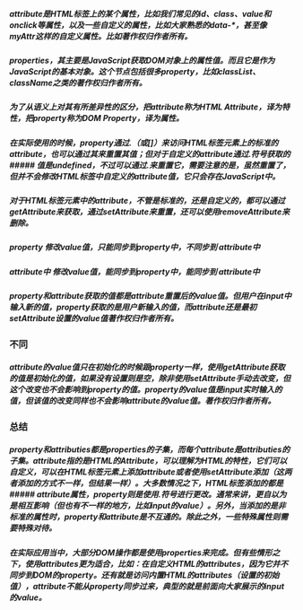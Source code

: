 ##### attribute是HTML标签上的某个属性，比如我们常见的id、class、value和onclick等属性，以及一些自定义的属性，比如大家熟悉的data-*，甚至像myAttr这样的自定义属性。比如著作权归作者所有。
##### properties，其主要是JavaScript获取DOM对象上的属性值。而且它是作为JavaScript的基本对象。这个节点包括很多property，比如classList、className之类的著作权归作者所有。
##### 为了从语义上对其有所差异性的区分，把attribute称为HTML Attribute，译为特性，把property称为DOM Property，译为属性。
##### 在实际使用的时候，property通过.（或[]）来访问HTML标签元素上的标准的attribute，也可以通过其来重置其值；但对于自定义的attribute通过.符号获取的##### 值是undefined，不过可以通过.来重置它，需要注意的是，虽然重置了，但并不会修改HTML标签中自定义的attribute值，它只会存在JavaScript中。
##### 对于HTML标签元素中的attribute，不管是标准的，还是自定义的，都可以通过getAttribute来获取，通过setAttribute来重置，还可以使用removeAttribute来删除。
##### property 修改value值，只能同步到property中，不同步到 attribute中
##### attribute中 修改value值，能同步到property中，能同步到 attribute中
##### property和attribute获取的值都是attribute重置后的value值。但用户在input中输入新的值，property获取的是用户新输入的值，而attribute还是最初setAttribute设置的value值著作权归作者所有。
### 不同
##### attribute的value值只在初始化的时候跟property一样，使用getAttribute获取的值是初始化的值，如果没有设置则是空，除非使用setAttribute手动去改变，但这个改变也不会影响到property的值。property的value值是input实时输入的值，但该值的改变同样也不会影响attribute的value值。著作权归作者所有。
### 总结
##### property和attributies都是properties的子集，而每个attribute是attributies的子集。attribute指的是HTML的Attribute，可以理解为HTML的特性，它们可以自定义，可以在HTML标签元素上添加attribute或者使用setAttribute添加（这两者添加的方式不一样，但结果一样）。大多数情况之下，HTML标签添加的都是##### attribute属性，property则是使用.符号进行更改。通常来讲，更自以为是相互影响（但也有不一样的地方，比如input的value）。另外，当添加的是非标准的属性时，property和attribute是不互通的。除此之外，一些特殊属性则需要特殊对待。

##### 在实际应用当中，大部分DOM操作都是使用properties来完成。但有些情形之下，使用attributes更为适合，比如：在自定义HTML的attributes，因为它并不同步到DOM的property。还有就是访问内置HTML的attributes（设置的初始值），attribute不能从property同步过来，典型的就是前面向大家展示的input的value。


